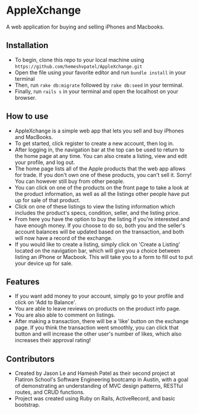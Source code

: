# AppleXchange
A web application for buying and selling iPhones and Macbooks.

## Installation
* To begin, clone this repo to your local machine using ```https://github.com/hemeshvpatel/AppleXchange.git``` 
* Open the file using your favorite editor and run ```bundle install``` in your terminal
* Then, run ```rake db:migrate``` followed by ```rake db:seed``` in your terminal.
* Finally, run ```rails s``` in your terminal and open the localhost on your browser.

## How to use
* AppleXchange is a simple web app that lets you sell and buy iPhones and MacBooks. 
* To get started, click register to create a new account, then log in. 
* After logging in, the navigation bar at the top can be used to return to the home page at any time. You can also create a listing, view and edit your profile, and log out.
* The home page lists all of the Apple products that the web app allows for trade. If you don't own one of these products, you can't sell it. Sorry! You can however still buy from other people.
* You can click on one of the products on the front page to take a look at the product information, as well as all the listings other people have put up for sale of that product.
* Click on one of these listings to view the listing information which includes the product's specs, condition, seller, and the listing price.
* From here you have the option to buy the listing if you're interested and have enough money. If you choose to do so, both you and the seller's account balances will be updated based on the transaction, and both will now have a record of the exchange.
* If you would like to create a listing, simply click on 'Create a Listing' located on the navigation bar, which will give you a choice between listing an iPhone or Macbook. This will take you to a form to fill out to put your device up for sale.


## Features
* If you want add money to your account, simply go to your profile and click on 'Add to Balance'. 
* You are able to leave reviews on products on the product info page.
* You are also able to comment on listings.
* After making a transaction, there will be a 'like' button on the exchange page. If you think the transaction went smoothly, you can click  that button and will increase the other user's number of likes, which also increases their approval rating! 

## Contributors
* Created by Jason Le and Hamesh Patel as their second project at Flatiron School's Software Engineering bootcamp in Austin, with a goal of demonstrating an understanding of MVC design patterns, RESTful routes, and CRUD functions. 
* Project was created using Ruby on Rails, ActiveRecord, and basic bootstrap. 

